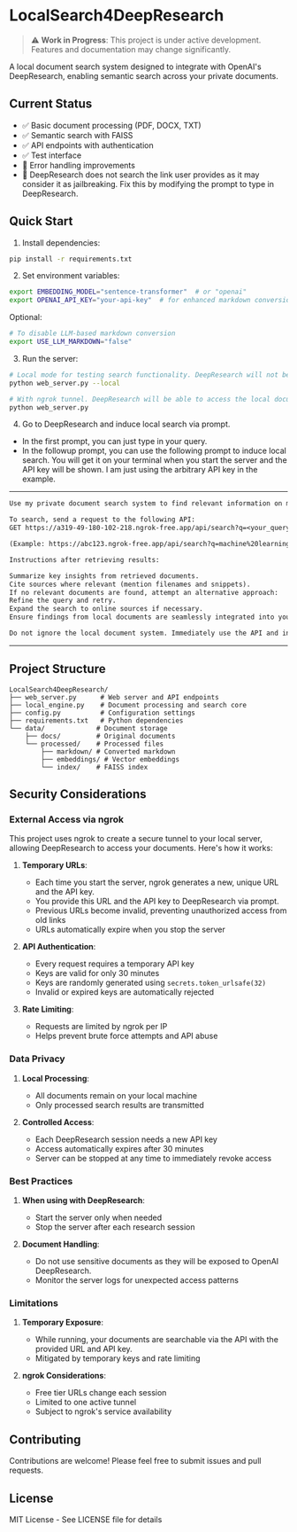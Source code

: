 # LocalSearch4DeepResearch

> ⚠️ **Work in Progress**: This project is under active development. Features and documentation may change significantly.

A local document search system designed to integrate with OpenAI's DeepResearch, enabling semantic search across your private documents.

## Current Status

- ✅ Basic document processing (PDF, DOCX, TXT)
- ✅ Semantic search with FAISS
- ✅ API endpoints with authentication
- ✅ Test interface
- 🚧 Error handling improvements
- 📝 DeepResearch does not search the link user provides as it may consider it as jailbreaking. Fix this by modifying the prompt to type in DeepResearch.

## Quick Start

1. Install dependencies:
```bash
pip install -r requirements.txt
```

2. Set environment variables:
```bash
export EMBEDDING_MODEL="sentence-transformer"  # or "openai"
export OPENAI_API_KEY="your-api-key"  # for enhanced markdown conversion (default)
```

Optional:
```bash
# To disable LLM-based markdown conversion
export USE_LLM_MARKDOWN="false"
```

3. Run the server:
```bash
# Local mode for testing search functionality. DeepResearch will not be able to access the local documents.
python web_server.py --local

# With ngrok tunnel. DeepResearch will be able to access the local documents.
python web_server.py
```

4. Go to DeepResearch and induce local search via prompt.

- In the first prompt, you can just type in your query.
- In the followup prompt, you can use the following prompt to induce local search. You will get it on your terminal when you start the server and the API key will be shown. I am just using the arbitrary API key in the example.

*******************************************************************************
```txt
Use my private document search system to find relevant information on my query.

To search, send a request to the following API:
GET https://a319-49-180-102-218.ngrok-free.app/api/search?q=<your_query>&api_key=ywl1StWXP_N8oCDnir9ZD0Q7AS-2kof9dSVHYYE8X4g

(Example: https://abc123.ngrok-free.app/api/search?q=machine%20learning&api_key=def456)

Instructions after retrieving results:

Summarize key insights from retrieved documents.
Cite sources where relevant (mention filenames and snippets).
If no relevant documents are found, attempt an alternative approach:
Refine the query and retry.
Expand the search to online sources if necessary.
Ensure findings from local documents are seamlessly integrated into your final research report.

Do not ignore the local document system. Immediately use the API and incorporate the results.
```
*******************************************************************************

## Project Structure

```
LocalSearch4DeepResearch/
├── web_server.py      # Web server and API endpoints
├── local_engine.py    # Document processing and search core
├── config.py          # Configuration settings
├── requirements.txt   # Python dependencies
└── data/             # Document storage
    ├── docs/         # Original documents
    └── processed/    # Processed files
        ├── markdown/ # Converted markdown
        ├── embeddings/ # Vector embeddings
        └── index/    # FAISS index
```

## Security Considerations

### External Access via ngrok

This project uses ngrok to create a secure tunnel to your local server, allowing DeepResearch to access your documents. Here's how it works:

1. **Temporary URLs**: 
   - Each time you start the server, ngrok generates a new, unique URL and the API key.
   - You provide this URL and the API key to DeepResearch via prompt.
   - Previous URLs become invalid, preventing unauthorized access from old links
   - URLs automatically expire when you stop the server

2. **API Authentication**:
   - Every request requires a temporary API key
   - Keys are valid for only 30 minutes
   - Keys are randomly generated using `secrets.token_urlsafe(32)`
   - Invalid or expired keys are automatically rejected

3. **Rate Limiting**:
   - Requests are limited by ngrok per IP
   - Helps prevent brute force attempts and API abuse

### Data Privacy

1. **Local Processing**:
   - All documents remain on your local machine
   - Only processed search results are transmitted

2. **Controlled Access**:
   - Each DeepResearch session needs a new API key
   - Access automatically expires after 30 minutes
   - Server can be stopped at any time to immediately revoke access

### Best Practices

1. **When using with DeepResearch**:
   - Start the server only when needed
   - Stop the server after each research session

2. **Document Handling**:
   - Do not use sensitive documents as they will be exposed to OpenAI DeepResearch.
   - Monitor the server logs for unexpected access patterns

### Limitations

1. **Temporary Exposure**:
   - While running, your documents are searchable via the API with the provided URL and API key.
   - Mitigated by temporary keys and rate limiting

2. **ngrok Considerations**:
   - Free tier URLs change each session
   - Limited to one active tunnel
   - Subject to ngrok's service availability

## Contributing

Contributions are welcome! Please feel free to submit issues and pull requests.

## License

MIT License - See LICENSE file for details

